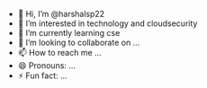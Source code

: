 - 👋 Hi, I’m @harshalsp22
- 👀 I’m interested in technology and cloudsecurity
- 🌱 I’m currently learning cse
- 💞️ I’m looking to collaborate on ...
- 📫 How to reach me ...
- 😄 Pronouns: ...
- ⚡ Fun fact: ...

<!---
harshalsp22/harshalsp22 is a ✨ special ✨ repository because its `README.md` (this file) appears on your GitHub profile.
You can click the Preview link to take a look at your changes.
--->
